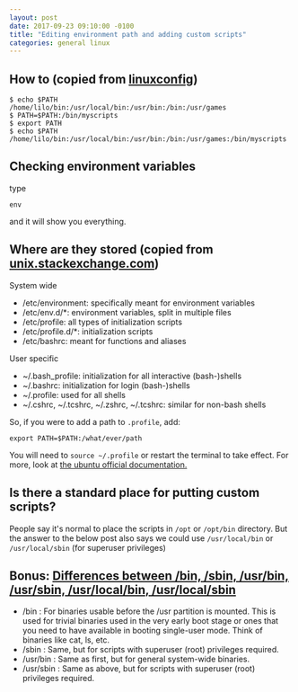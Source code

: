 ```yaml
---
layout: post
date: 2017-09-23 09:10:00 -0100
title: "Editing environment path and adding custom scripts"
categories: general linux
---
```

## How to (copied from [linuxconfig](https://linuxconfig.org/linux-path-environment-variable))
```
$ echo $PATH
/home/lilo/bin:/usr/local/bin:/usr/bin:/bin:/usr/games
$ PATH=$PATH:/bin/myscripts
$ export PATH
$ echo $PATH
/home/lilo/bin:/usr/local/bin:/usr/bin:/bin:/usr/games:/bin/myscripts
```

## Checking environment variables
type 
```
env
```
and it will show you everything.

## Where are they stored (copied from [unix.stackexchange.com](https://unix.stackexchange.com/questions/813/how-to-determine-where-an-environment-variable-came-from))
System wide
* /etc/environment: specifically meant for environment variables
* /etc/env.d/*: environment variables, split in multiple files
* /etc/profile: all types of initialization scripts
* /etc/profile.d/*: initialization scripts
* /etc/bashrc: meant for functions and aliases

User specific
* ~/.bash_profile: initialization for all interactive (bash-)shells
* ~/.bashrc: initialization for login (bash-)shells
* ~/.profile: used for all shells
* ~/.cshrc, ~/.tcshrc, ~/.zshrc, ~/.tcshrc: similar for non-bash shells

So, if you were to add a path to `.profile`, add:
```
export PATH=$PATH:/what/ever/path
```

You will need to `source ~/.profile` or restart the terminal to take effect. 
For more, look at [the ubuntu official documentation.](https://help.ubuntu.com/community/EnvironmentVariables#Persistent_environment_variables)

## Is there a standard place for putting custom scripts?
People say it's normal to place the scripts in `/opt` or `/opt/bin` directory. 
But the answer to the below post also says we could use `/usr/local/bin` or `/usr/local/sbin` (for superuser privileges)

## Bonus: [Differences between /bin, /sbin, /usr/bin, /usr/sbin, /usr/local/bin, /usr/local/sbin](https://askubuntu.com/questions/308045/differences-between-bin-sbin-usr-bin-usr-sbin-usr-local-bin-usr-local)
* /bin : For binaries usable before the /usr partition is mounted. This is used for trivial binaries used in the very early boot stage or ones that you need to have available in booting single-user mode. Think of binaries like cat, ls, etc.
* /sbin : Same, but for scripts with superuser (root) privileges required.
* /usr/bin : Same as first, but for general system-wide binaries.
* /usr/sbin : Same as above, but for scripts with superuser (root) privileges required.
